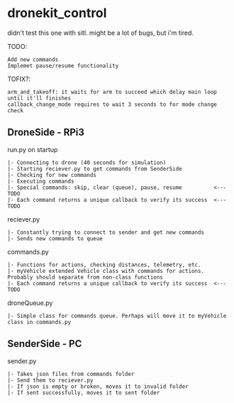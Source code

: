 # dronekit_control

didn't test this one with sitl. might be a lot of bugs, but i'm tired.

TODO:
```
Add new commands
Implemet pause/resume functionality
```

TOFIX?:
```
arm_and_takeoff: it waits for arm to succeed which delay main loop until it'll finishes
callback_change_mode requires to wait 3 seconds to for mode change check
```

## DroneSide - RPi3 

run.py on startup
```
|- Connecting to drone (40 seconds for simulation)
|- Starting reciever.py to get commands from SenderSide
|- Checking for new commands 
|- Executing commands 
|- Special commands: skip, clear (queue), pause, resume          <--- TODO
|- Each command returns a unique callback to verify its success  <--- TODO
```

reciever.py
```
|- Constantly trying to connect to sender and get new commands
|- Sends new commands to queue
```

commands.py
```
|- Functions for actions, checking distances, telemetry, etc.
|- myVehicle extended Vehicle class with commands for actions. Probably should separate from non-class functions  
|- Each command returns a unique callback to verify its success  <--- TODO
```

droneQueue.py
```
|- Simple class for commands queue. Perhaps will move it to myVehicle class in commands.py
```

## SenderSide - PC                             

sender.py
```
|- Takes json files from commands folder
|- Send them to reciever.py
|- If json is empty or broken, moves it to invalid folder
|- If sent successfully, moves it to sent folder
```
